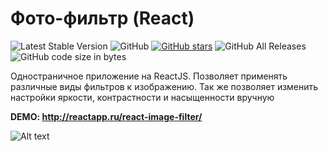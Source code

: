 # Фото-фильтр (React) 

 ![Latest Stable Version](https://img.shields.io/github/release/NataliShip/react_image_filter.svg) ![GitHub](https://img.shields.io/github/license/NataliShip/react_image_filter.svg) [![GitHub stars](https://img.shields.io/github/stars/NataliShip/react_image_filter.svg)](https://github.com/NataliShip/react_image_filter/stargazers)  ![GitHub All Releases](https://img.shields.io/github/downloads/NataliShip/react_image_filter/total.svg)  ![GitHub code size in bytes](https://img.shields.io/github/languages/code-size/NataliShip/react_image_filter.svg)

Одностраничное приложение на ReactJS. Позволяет применять различные виды фильтров к изображению. Так же позволяет изменить настройки яркости, контрастности и насыщенности вручную

**DEMO: http://reactapp.ru/react-image-filter/**

![Alt text](http://reactapp.ru/img/photo.jpg "Фото-фильтр")
